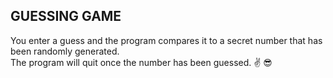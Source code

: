 ## GUESSING GAME

You enter a guess and the program compares it to a secret number that has been randomly generated. 
</br>
The program will quit once the number has been guessed. ✌ ️😎
